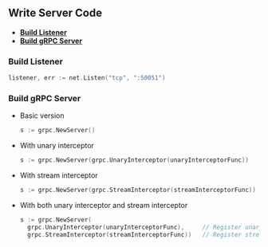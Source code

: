 ## Write Server Code
- [**Build Listener**]()
- [**Build gRPC Server**]()

### Build Listener
```go
listener, err := net.Listen("tcp", ":50051")
```

### Build gRPC Server
- Basic version
  ```go
  s := grpc.NewServer()
  ```
- With unary interceptor
  ```go
  s := grpc.NewServer(grpc.UnaryInterceptor(unaryInterceptorFunc))
  ```
- With stream interceptor
  ```go
  s := grpc.NewServer(grpc.StreamInterceptor(streamInterceptorFunc))
  ```
- With both unary interceptor and stream interceptor
  ```go
  s := grpc.NewServer(
    grpc.UnaryInterceptor(unaryInterceptorFunc),     // Register unary interceptor.
    grpc.StreamInterceptor(streamInterceptorFunc))   // Register stream interceptor.
  ```

